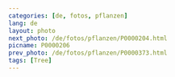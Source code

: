 ```yaml
---
categories: [de, fotos, pflanzen]
lang: de
layout: photo
next_photo: /de/fotos/pflanzen/P0000204.html
picname: P0000206
prev_photo: /de/fotos/pflanzen/P0000373.html
tags: [Tree]
---
```

